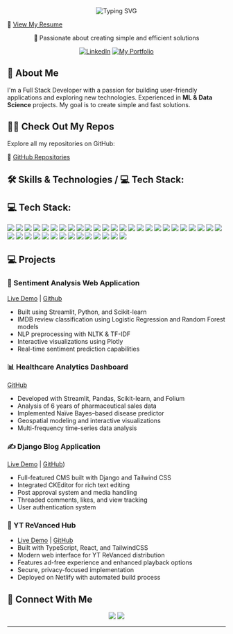 
<div align="center">
  <img src="https://readme-typing-svg.herokuapp.com?font=Roboto&weight=500&size=40&pause=1000&color=2F81F7&center=true&vCenter=true&random=false&width=800&height=100&lines=Hi+%F0%9F%91%8B%2C+I'm+Thorin70+a+Full+Stack+Developer;Machine+Learning+%26+AI+Enthusiast;Building+User-Focused+and+Simple+Solutions" alt="Typing SVG" />
</div>

📄 [View My Resume](https://drive.google.com/file/d/1Y-w8as_x3MkVMHK0bQAhTNDCA0_sWh9f/view)





<div align="center">
  <p>🚀 Passionate about creating simple and efficient solutions</p>
  
  
[![LinkedIn](https://img.shields.io/badge/LinkedIn-0077B5?style=for-the-badge&logo=linkedin&logoColor=white)](https://www.linkedin.com/in/yasar-beg-5946ab367/)
[![My Portfolio](https://img.shields.io/badge/My%20Portfolio-302F2F?style=for-the-badge&logo=github&logoColor=white)](https://portfolioyasar.netlify.app/)





  
</div>

## 💫 About Me
I'm a Full Stack Developer with a passion for building user-friendly applications and exploring new technologies. Experienced in **ML & Data Science** projects. My goal is to create simple and fast solutions.

## 👨‍💻 Check Out My Repos

Explore all my repositories on GitHub:

🔗 [GitHub Repositories](https://github.com/Thorin70?tab=repositories)

## 🛠️ Skills & Technologies / 💻 Tech Stack:
## 💻 Tech Stack:

<p align="left">
  <!-- Languages -->
  <img src="https://img.shields.io/badge/Python-3776AB?style=flat-square&logo=python&logoColor=white"/>
  <img src="https://img.shields.io/badge/Java-007396?style=flat-square&logo=java&logoColor=white"/>
  <img src="https://img.shields.io/badge/JavaScript-F7DF1E?style=flat-square&logo=javascript&logoColor=black"/>
  <img src="https://img.shields.io/badge/TypeScript-3178C6?style=flat-square&logo=typescript&logoColor=white"/>

  <!-- Frontend -->
  <img src="https://img.shields.io/badge/HTML5-E34F26?style=flat-square&logo=html5&logoColor=white"/>
  <img src="https://img.shields.io/badge/CSS3-1572B6?style=flat-square&logo=css3&logoColor=white"/>
  <img src="https://img.shields.io/badge/React-20232A?style=flat-square&logo=react&logoColor=61DAFB"/>
  <img src="https://img.shields.io/badge/Next.js-000000?style=flat-square&logo=next.js&logoColor=white"/>
  <img src="https://img.shields.io/badge/TailwindCSS-06B6D4?style=flat-square&logo=tailwind-css&logoColor=white"/>

  <!-- Backend -->
  <img src="https://img.shields.io/badge/Node.js-339933?style=flat-square&logo=node.js&logoColor=white"/>
  <img src="https://img.shields.io/badge/Express.js-000000?style=flat-square&logo=express&logoColor=white"/>
  <img src="https://img.shields.io/badge/Django-092E20?style=flat-square&logo=django&logoColor=white"/>
  <img src="https://img.shields.io/badge/Streamlit-FF4B4B?style=flat-square&logo=streamlit&logoColor=white"/>

  <!-- Databases -->
  <img src="https://img.shields.io/badge/MongoDB-47A248?style=flat-square&logo=mongodb&logoColor=white"/>
  <img src="https://img.shields.io/badge/Firebase-FFCA28?style=flat-square&logo=firebase&logoColor=black"/>
  <img src="https://img.shields.io/badge/MySQL-005C84?style=flat-square&logo=mysql&logoColor=white"/>
  <img src="https://img.shields.io/badge/Supabase-3ECF8E?style=flat-square&logo=supabase&logoColor=white"/>

  <!-- ML / Data -->
  <img src="https://img.shields.io/badge/NumPy-013243?style=flat-square&logo=numpy&logoColor=white"/>
  <img src="https://img.shields.io/badge/Pandas-150458?style=flat-square&logo=pandas&logoColor=white"/>
  <img src="https://img.shields.io/badge/Scikit--learn-F7931E?style=flat-square&logo=scikit-learn&logoColor=white"/>
  <img src="https://img.shields.io/badge/NLTK-4B8BBE?style=flat-square&logo=python&logoColor=white"/>

  <!-- Tools & Platforms -->
  <img src="https://img.shields.io/badge/Git-F05032?style=flat-square&logo=git&logoColor=white"/>
  <img src="https://img.shields.io/badge/GitHub-181717?style=flat-square&logo=github&logoColor=white"/>
  <img src="https://img.shields.io/badge/REST_API-FF6C37?style=flat-square&logo=api&logoColor=white"/>
  <img src="https://img.shields.io/badge/Excel-217346?style=flat-square&logo=microsoft-excel&logoColor=white"/>
  <img src="https://img.shields.io/badge/MS_Word-2B579A?style=flat-square&logo=microsoftword&logoColor=white"/>
  <img src="https://img.shields.io/badge/Power_BI-F2C811?style=flat-square&logo=powerbi&logoColor=black"/>

  <!-- Deployment -->
  <img src="https://img.shields.io/badge/Netlify-00C7B7?style=flat-square&logo=netlify&logoColor=white"/>
  <img src="https://img.shields.io/badge/Vercel-000000?style=flat-square&logo=vercel&logoColor=white"/>
  <img src="https://img.shields.io/badge/Streamlit_Cloud-FF4B4B?style=flat-square&logo=streamlit&logoColor=white"/>

  <!-- Others -->
  <img src="https://img.shields.io/badge/Jira-0052CC?style=flat-square&logo=jira&logoColor=white"/>
  <img src="https://img.shields.io/badge/.NET-512BD4?style=flat-square&logo=dotnet&logoColor=white"/>
  <img src="https://img.shields.io/badge/Google_OAuth-4285F4?style=flat-square&logo=google&logoColor=white"/>
  <img src="https://img.shields.io/badge/React_Native-20232A?style=flat-square&logo=react&logoColor=61DAFB"/>
  <img src="https://img.shields.io/badge/Spring_Boot-6DB33F?style=flat-square&logo=spring-boot&logoColor=white"/>
  <img src="https://img.shields.io/badge/Docker-2496ED?style=flat-square&logo=docker&logoColor=white"/>
  <img src="https://img.shields.io/badge/Kubernetes-326CE5?style=flat-square&logo=kubernetes&logoColor=white"/>
  <img src="https://img.shields.io/badge/Jenkins-D24939?style=flat-square&logo=jenkins&logoColor=white"/>
  <img src="https://img.shields.io/badge/CI/CD-003366?style=flat-square&logo=githubactions&logoColor=white"/>
</p>




## 💻 Projects

### 🤖 Sentiment Analysis Web Application
  [Live Demo](https://sentiment-analysis-web-application-bd8ysyyrn3ukrmwyfuhjbs.streamlit.app/) | [Github](https://github.com/Thorin70/Sentiment_analysis_webapp)
- Built using Streamlit, Python, and Scikit-learn
- IMDB review classification using Logistic Regression and Random Forest models
- NLP preprocessing with NLTK & TF-IDF
- Interactive visualizations using Plotly
- Real-time sentiment prediction capabilities

### 📊 Healthcare Analytics Dashboard
  [GitHub](https://github.com/Thorin70/Assessing-disease-prevalence-through-medicines-sales-in-a-particular-area)
- Developed with Streamlit, Pandas, Scikit-learn, and Folium
- Analysis of 6 years of pharmaceutical sales data
- Implemented Naïve Bayes–based disease predictor
- Geospatial modeling and interactive visualizations
- Multi-frequency time-series data analysis

### ✍️ Django Blog Application
  [Live Demo](https://john7000.pythonanywhere.com/) | [GitHub](https://github.com/Thorin70/django-vlog))
- Full-featured CMS built with Django and Tailwind CSS
- Integrated CKEditor for rich text editing
- Post approval system and media handling
- Threaded comments, likes, and view tracking
- User authentication system

### 🎥 YT ReVanced Hub
- [Live Demo](https://yt-ad-free-android.netlify.app/) | [GitHub](https://github.com/Thorin70/yt--ad--free)
- Built with TypeScript, React, and TailwindCSS
- Modern web interface for YT ReVanced distribution
- Features ad-free experience and enhanced playback options
- Secure, privacy-focused implementation
- Deployed on Netlify with automated build process

## 🤝 Connect With Me
<div align="center">
  <a href="https://www.linkedin.com/in/yasar-beg-5946ab367/"><img src="https://img.shields.io/badge/LinkedIn-0077B5?style=for-the-badge&logo=linkedin&logoColor=white" /></a>
  <a href="https://github.com/Thorin70"><img src="https://img.shields.io/badge/GitHub-100000?style=for-the-badge&logo=github&logoColor=white" /></a>
  <!-- Add your other social links here -->
</div>

---

